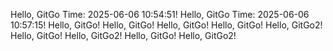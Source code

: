 
Hello, GitGo Time: 2025-06-06 10:54:51! 
Hello, GitGo Time: 2025-06-06 10:57:15! 
Hello, GitGo!
Hello, GitGo!
Hello, GitGo!
Hello, GitGo!
Hello, GitGo2!
Hello, GitGo!
Hello, GitGo2!
Hello, GitGo!
Hello, GitGo2!
